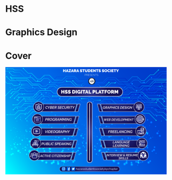 # HSS
# Graphics Design
# Cover
<img src ="https://github.com/AhmedRaja1/HSS/blob/master/HSS-DIGITAL-PLATFORM-light.png">

